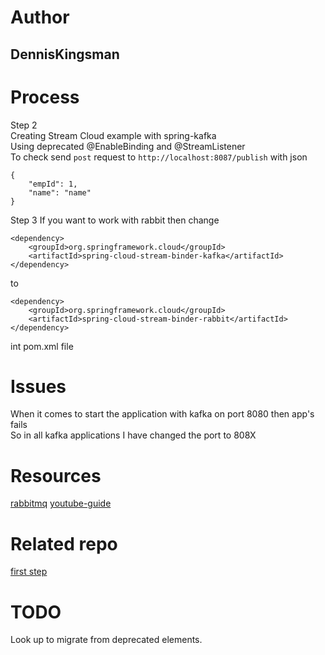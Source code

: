 # Author 
## DennisKingsman
# Process
Step 2  
Creating Stream Cloud example with spring-kafka  
Using deprecated @EnableBinding and @StreamListener  
To check send `post` request to `http://localhost:8087/publish`
with json
```
{
    "empId": 1,
    "name": "name"
}
```
Step 3
If you want to work with rabbit then change 
```
<dependency>
	<groupId>org.springframework.cloud</groupId>
	<artifactId>spring-cloud-stream-binder-kafka</artifactId>
</dependency>
```
to 
```
<dependency>
	<groupId>org.springframework.cloud</groupId>
	<artifactId>spring-cloud-stream-binder-rabbit</artifactId>
</dependency>
```
int pom.xml file
# Issues 
When it comes to start the application with kafka on port 8080 then app's fails  
So in all kafka applications I have changed the port to 808X  
# Resources
[rabbitmq](https://www.rabbitmq.com/#getstarted)
[youtube-guide](https://www.youtube.com/playlist?list=PL4TnYdea-xTI-vUWgIoaDQOpC4PlK31md)
# Related repo
[first step](https://github.com/DennisKingsman/KafkaSpringBootDemo)
# TODO
Look up to migrate from deprecated elements.
